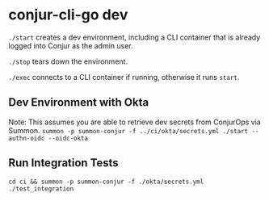 # conjur-cli-go dev

`./start` creates a dev environment, including a CLI container that is already
logged into Conjur as the admin user.

`./stop` tears down the environment.

`./exec` connects to a CLI container if running, otherwise it runs `start`.

## Dev Environment with Okta

Note: This assumes you are able to retrieve dev secrets from ConjurOps via Summon.
`summon -p summon-conjur -f ../ci/okta/secrets.yml ./start --authn-oidc --oidc-okta`

## Run Integration Tests

`cd ci && summon -p summon-conjur -f ./okta/secrets.yml ./test_integration`
